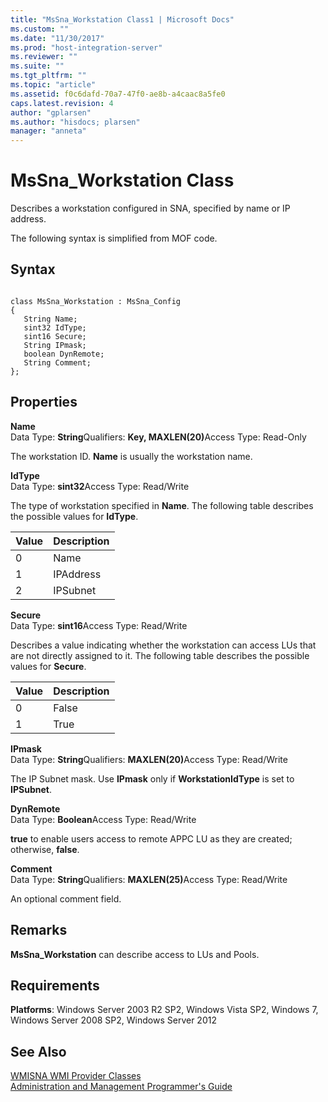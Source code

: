 ```yaml
---
title: "MsSna_Workstation Class1 | Microsoft Docs"
ms.custom: ""
ms.date: "11/30/2017"
ms.prod: "host-integration-server"
ms.reviewer: ""
ms.suite: ""
ms.tgt_pltfrm: ""
ms.topic: "article"
ms.assetid: f0c6dafd-70a7-47f0-ae8b-a4caac8a5fe0
caps.latest.revision: 4
author: "gplarsen"
ms.author: "hisdocs; plarsen"
manager: "anneta"
---
```

# MsSna_Workstation Class
Describes a workstation configured in SNA, specified by name or IP address.  
  
 The following syntax is simplified from MOF code.  
  
## Syntax  
  
```  
  
class MsSna_Workstation : MsSna_Config  
{  
   String Name;  
   sint32 IdType;  
   sint16 Secure;  
   String IPmask;  
   boolean DynRemote;  
   String Comment;  
};  
```  
  
## Properties  
 <strong>Name</strong>  
 Data Type: <strong>String</strong>Qualifiers: <strong>Key, MAXLEN(20)</strong>Access Type: Read-Only  
  
 The workstation ID. **Name** is usually the workstation name.  
  
 **IdType**  
 Data Type: **sint32**Access Type: Read/Write  
  
 The type of workstation specified in **Name**. The following table describes the possible values for **IdType**.  
  
|Value|Description|  
|-----------|-----------------|  
|0|Name|  
|1|IPAddress|  
|2|IPSubnet|  
  
 **Secure**  
 Data Type: **sint16**Access Type: Read/Write  
  
 Describes a value indicating whether the workstation can access LUs that are not directly assigned to it. The following table describes the possible values for **Secure**.  
  
|Value|Description|  
|-----------|-----------------|  
|0|False|  
|1|True|  
  
 <strong>IPmask</strong>  
 Data Type: <strong>String</strong>Qualifiers: <strong>MAXLEN(20)</strong>Access Type: Read/Write  
  
 The IP Subnet mask. Use **IPmask** only if **WorkstationIdType** is set to **IPSubnet**.  
  
 **DynRemote**  
 Data Type: **Boolean**Access Type: Read/Write  
  
 **true** to enable users access to remote APPC LU as they are created; otherwise, **false**.  
  
 <strong>Comment</strong>  
 Data Type: <strong>String</strong>Qualifiers: <strong>MAXLEN(25)</strong>Access Type: Read/Write  
  
 An optional comment field.  
  
## Remarks  
 **MsSna_Workstation** can describe access to LUs and Pools.  
  
## Requirements  
 **Platforms**: Windows Server 2003 R2 SP2, Windows Vista SP2, Windows 7, Windows Server 2008 SP2, Windows Server 2012  
  
## See Also  
 [WMISNA WMI Provider Classes](../core/wmisna-wmi-provider-classes2.md)   
 [Administration and Management Programmer's Guide](./administration-and-management-programmer-s-guide2.md)